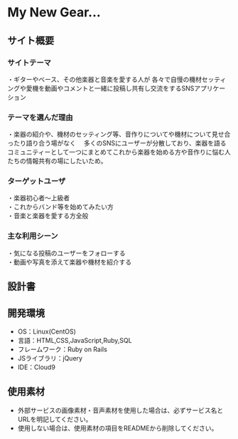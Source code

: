 # My New Gear...

## サイト概要
### サイトテーマ
・ギターやベース、その他楽器と音楽を愛する人が
 各々で自慢の機材セッティングや愛機を動画やコメントと一緒に投稿し共有し交流をするSNSアプリケーション

### テーマを選んだ理由
・楽器の紹介や、機材のセッティング等、音作りについてや機材について見せ合ったり語り合う場がなく
　多くのSNSにユーザーが分散しており、楽器を語るコミュニティーとして一つにまとめてこれから楽器を始める方や音作りに悩む人たちの情報共有の場にしたいため。

### ターゲットユーザ
・楽器初心者～上級者</br>
・これからバンド等を始めてみたい方</br>
・音楽と楽器を愛する方全般

### 主な利用シーン
・気になる投稿のユーザーをフォローする</br>
・動画や写真を添えて楽器や機材を紹介する

## 設計書

## 開発環境
- OS：Linux(CentOS)
- 言語：HTML,CSS,JavaScript,Ruby,SQL
- フレームワーク：Ruby on Rails
- JSライブラリ：jQuery
- IDE：Cloud9

## 使用素材
- 外部サービスの画像素材・音声素材を使用した場合は、必ずサービス名とURLを明記してください。
- 使用しない場合は、使用素材の項目をREADMEから削除してください。